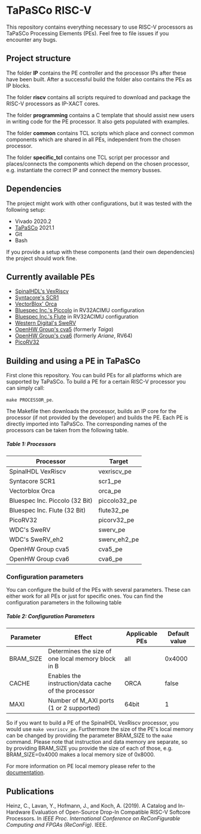 # TaPaSCo RISC-V
This repository contains everything necessary to use RISC-V processors as TaPaSCo Processing Elements (PEs). Feel free to file issues if 
you encounter any bugs.

## Project structure
The folder **IP** contains the PE controller and the processor IPs after these have been built. After a successful build the folder also contains the PEs as IP blocks.

The folder **riscv** contains all scripts required to download and package the RISC-V processors as IP-XACT cores.

The folder **programming** contains a C template that should assist new users in writing code for the PE processor. It also gets populated with examples.

The folder **common** contains TCL scripts which place and connect common components which are shared in all PEs, independent from the chosen processor.

The folder **specific_tcl** contains one TCL script per processor and places/connects the components which depend on the chosen processor, e.g. instantiate the correct IP and connect the memory busses.

## Dependencies
The project might work with other configurations, but it was tested with the following setup:
* Vivado 2020.2
* [TaPaSCo](https://github.com/esa-tu-darmstadt/tapasco) 2021.1
* Git
* Bash

If you provide a setup with these components (and their own dependencies) the project should work fine.

## Currently available PEs
* [SpinalHDL's VexRiscv](https://github.com/SpinalHDL/VexRiscv)
* [Syntacore's SCR1](https://github.com/syntacore/scr1)
* [VectorBlox' Orca](https://github.com/cahz/orca)
* [Bluespec Inc.'s Piccolo](https://github.com/bluespec/Piccolo) in RV32ACIMU configuration
* [Bluespec Inc.'s Flute](https://github.com/bluespec/Flute) in RV32ACIMU configuration
* [Western Digital's SweRV](https://github.com/westerndigitalcorporation/swerv_eh1)
* [OpenHW Group's cva5](https://github.com/openhwgroup/cva5) (formerly _Taiga_)
* [OpenHW Group's cva6](https://github.com/openhwgroup/cva6) (formerly _Ariane_, RV64)
* [PicoRV32](https://github.com/YosysHQ/picorv32)

## Building and using a PE in TaPaSCo
First clone this repository.
You can build PEs for all platforms which are supported by TaPaSCo.
To build a PE for a certain RISC-V processor you can simply call:

`make PROCESSOR_pe`.

The Makefile then downloads the processor, builds an IP core for the processor (if not provided by the developer) and builds the PE. Each
PE is directly imported into TaPaSCo. The corresponding names of the processors can be taken from the following table.

##### Table 1: Processors
| Processor                      | Target       |
|--------------------------------|--------------|
| SpinalHDL VexRiscv             | vexriscv_pe  |
| Syntacore SCR1                 | scr1_pe      |
| Vectorblox Orca                | orca_pe      |
| Bluespec Inc. Piccolo (32 Bit) | piccolo32_pe |
| Bluespec Inc. Flute (32 Bit)   | flute32_pe   |
| PicoRV32                       | picorv32_pe  |
| WDC's SweRV                    | swerv_pe     |
| WDC's SweRV_eh2                | swerv_eh2_pe |
| OpenHW Group cva5              | cva5_pe      |
| OpenHW Group cva6              | cva6_pe      |

### Configuration parameters
You can configure the build of the PEs with several parameters. These can either work for all PEs or just for specific ones. You can find the configuration parameters in the following table

##### Table 2: Configuration Parameters
| Parameter | Effect | Applicable PEs | Default value |
|-----------|--------|----------------|---------------|
| BRAM_SIZE | Determines the size of one local memory block in B | all | 0x4000 |
| CACHE | Enables the instruction/data cache of the processor | ORCA | false |
| MAXI | Number of M_AXI ports (1 or 2 supported) | 64bit | 1 |

So if you want to build a PE of the SpinalHDL VexRiscv processor, you would use `make vexriscv_pe`. Furthermore the size of the PE's local memory can be changed by providing
the parameter BRAM_SIZE to the `make` command. Please note that instruction and data memory are separate, so by providing BRAM_SIZE you provide the size of each of those, 
e.g. BRAM_SIZE=0x4000 makes a local memory size of 0x8000.

For more information on PE local memory please refer to the [documentation](https://github.com/esa-tu-darmstadt/tapasco/blob/master/documentation/pe-local-memories.md).

## Publications
Heinz, C., Lavan, Y., Hofmann, J., and Koch, A. (2019). A Catalog and In-Hardware Evaluation of Open-Source Drop-In Compatible RISC-V Softcore Processors. In *IEEE Proc. International Conference on ReConFigurable Computing and FPGAs (ReConFig)*. IEEE. 
